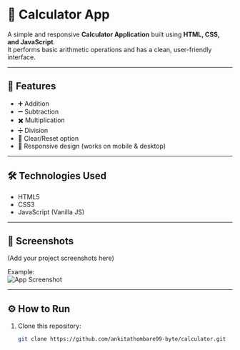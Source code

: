 # 🧮 Calculator App  

A simple and responsive **Calculator Application** built using **HTML, CSS, and JavaScript**.  
It performs basic arithmetic operations and has a clean, user-friendly interface.  

---

## 🚀 Features  
- ➕ Addition  
- ➖ Subtraction  
- ✖️ Multiplication  
- ➗ Division  
- 🧹 Clear/Reset option  
- 📱 Responsive design (works on mobile & desktop)  

---

## 🛠️ Technologies Used  
- HTML5  
- CSS3  
- JavaScript (Vanilla JS)  

---

## 📸 Screenshots  
(Add your project screenshots here)  

Example:  
![App Screenshot](screenshot.png)  

---

## ⚙️ How to Run  
1. Clone this repository:  
   ```bash
   git clone https://github.com/ankitathombare99-byte/calculator.git
